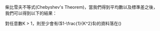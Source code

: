 柴比雪夫不等式(Chebyshev's Theorem)，當我們得到平均數以及標準差之後，我們可以得到以下的結果：

對任意數K > 1，則至少會有($1-\frac{1}{K^2}$)的資料落在(\)